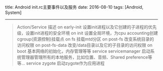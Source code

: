 title: Android init.rc主要事件以及服务
date: 2016-08-10
tags: [Android, System]

---

>Action/Service     描述
on early-init     设置init进程以及它创建的子进程的优先级，设置init进程的安全环境
on init     设置全局环境，为cpu accounting创建cgroup(资源控制)挂载点
on fs     挂载mtd分区
on post-fs     改变系统目录的访问权限
on post-fs-data     改变/data目录以及它的子目录的访问权限
on boot     基本网络的初始化，内存管理等等
service servicemanager     启动系统管理器管理所有的本地服务，比如位置、音频、Shared preference等等…
service zygote     启动zygote作为应用进程
<!-- more -->
